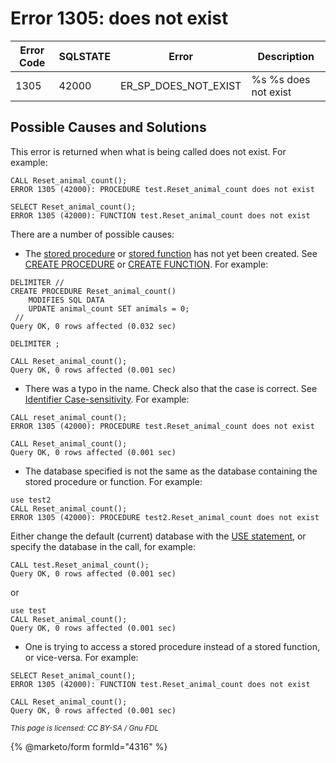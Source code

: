 # Error 1305: does not exist

| Error Code | SQLSTATE | Error                    | Description          |
| ---------- | -------- | ------------------------ | -------------------- |
| 1305       | 42000    | ER\_SP\_DOES\_NOT\_EXIST | %s %s does not exist |

## Possible Causes and Solutions

This error is returned when what is being called does not exist. For example:

```
CALL Reset_animal_count();
ERROR 1305 (42000): PROCEDURE test.Reset_animal_count does not exist

SELECT Reset_animal_count();
ERROR 1305 (42000): FUNCTION test.Reset_animal_count does not exist
```

There are a number of possible causes:

* The [stored procedure](../../../server-usage/stored-routines/stored-procedures/) or [stored function](../../../server-usage/stored-routines/stored-functions/) has not yet been created. See [CREATE PROCEDURE](../../../server-usage/stored-routines/stored-procedures/create-procedure.md) or [CREATE FUNCTION](../../sql-statements/data-definition/create/create-function.md). For example:

```
DELIMITER //
CREATE PROCEDURE Reset_animal_count()                      
    MODIFIES SQL DATA
    UPDATE animal_count SET animals = 0;
 //
Query OK, 0 rows affected (0.032 sec)

DELIMITER ;

CALL Reset_animal_count();
Query OK, 0 rows affected (0.001 sec)
```

* There was a typo in the name. Check also that the case is correct. See [Identifier Case-sensitivity](../../sql-structure/sql-language-structure/identifier-case-sensitivity.md). For example:

```
CALL reset_animal_count();
ERROR 1305 (42000): PROCEDURE test.Reset_animal_count does not exist

CALL Reset_animal_count();
Query OK, 0 rows affected (0.001 sec)
```

* The database specified is not the same as the database containing the stored procedure or function. For example:

```
use test2
CALL Reset_animal_count();
ERROR 1305 (42000): PROCEDURE test2.Reset_animal_count does not exist
```

Either change the default (current) database with the [USE statement](../../sql-statements/administrative-sql-statements/use-database.md), or specify the database in the call, for example:

```
CALL test.Reset_animal_count(); 
Query OK, 0 rows affected (0.001 sec)
```

or

```
use test
CALL Reset_animal_count();
Query OK, 0 rows affected (0.001 sec)
```

* One is trying to access a stored procedure instead of a stored function, or vice-versa. For example:

```
SELECT Reset_animal_count();
ERROR 1305 (42000): FUNCTION test.Reset_animal_count does not exist

CALL Reset_animal_count();  
Query OK, 0 rows affected (0.001 sec)
```

<sub>_This page is licensed: CC BY-SA / Gnu FDL_</sub>

{% @marketo/form formId="4316" %}
